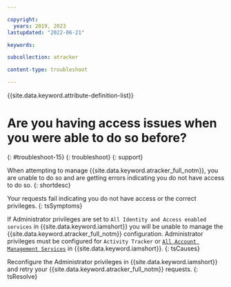 ```yaml
---

copyright:
  years: 2019, 2023
lastupdated: "2022-06-21"

keywords:

subcollection: atracker

content-type: troubleshoot

---
```


{{site.data.keyword.attribute-definition-list}}

# Are you having access issues when you were able to do so before?
{: #troubleshoot-15}
{: troubleshoot}
{: support}

When attempting to manage {{site.data.keyword.atracker_full_notm}}, you are unable to do so and are getting errors indicating you do not have access to do so.
{: shortdesc}


Your requests fail indicating you do not have access or the correct privileges.
{: tsSymptoms}

If Administrator privileges are set to `All Identity and Access enabled services` in {{site.data.keyword.iamshort}} you will be unable to manage the {{site.data.keyword.atracker_full_notm}} configuration. Administrator privileges must be configured for `Activity Tracker` or [`All Account Management Services`](/docs/account?topic=account-account-services) in {{site.data.keyword.iamshort}}.
{: tsCauses}

Reconfigure the Administrator privileges in {{site.data.keyword.iamshort}} and retry your {{site.data.keyword.atracker_full_notm}} requests.
{: tsResolve}
